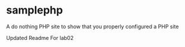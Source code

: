 samplephp
=========

A do nothing PHP site to show that you properly configured a PHP site

Updated Readme For lab02
